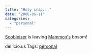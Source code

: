 ```yaml
---
title: "Holy crap..."
date: "2006-06-11"
categories: 
  - "personal"
---
```


[Scobleizer](http://scobleizer.wordpress.com) is leaving [Mammon's](http://en.wikipedia.org/wiki/The_Book_of_Mozilla#The_Book_of_Mozilla.2C_7:15) bosom!

del.icio.us Tags: [personal](http://del.icio.us/sss8ue/personal)
